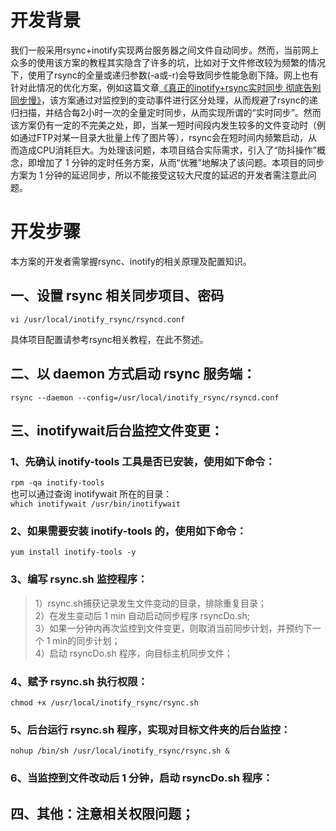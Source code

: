 # 开发背景
我们一般采用rsync+inotify实现两台服务器之间文件自动同步。然而，当前网上众多的使用该方案的教程其实隐含了许多的坑，比如对于文件修改较为频繁的情况下，使用了rsync的全量或递归参数(-a或-r)会导致同步性能急剧下降。网上也有针对此情况的优化方案，例如这篇文章[《真正的inotify+rsync实时同步 彻底告别同步慢》](http://www.ttlsa.com/web/let-infotify-rsync-fast/)，该方案通过对监控到的变动事件进行区分处理，从而规避了rsync的递归扫描，并结合每2小时一次的全量定时同步，从而实现所谓的“实时同步”。然而该方案仍有一定的不完美之处，即，当某一短时间段内发生较多的文件变动时（例如通过FTP对某一目录大批量上传了图片等），rsync会在短时间内频繁启动，从而造成CPU消耗巨大。为处理该问题，本项目结合实际需求，引入了“防抖操作”概念，即增加了 1 分钟的定时任务方案，从而“优雅”地解决了该问题。本项目的同步方案为 1 分钟的延迟同步，所以不能接受这较大尺度的延迟的开发者需注意此问题。
# 开发步骤
本方案的开发者需掌握rsync、inotify的相关原理及配置知识。
## 一、设置 rsync 相关同步项目、密码
```
vi /usr/local/inotify_rsync/rsyncd.conf
```  
具体项目配置请参考rsync相关教程，在此不赘述。
## 二、以 daemon 方式启动 rsync 服务端：
```
rsync --daemon --config=/usr/local/inotify_rsync/rsyncd.conf
```
## 三、inotifywait后台监控文件变更：
### 1、先确认 inotify-tools 工具是否已安装，使用如下命令：
```rpm -qa inotify-tools```  
也可以通过查询 inotifywait 所在的目录：  
```which inotifywait /usr/bin/inotifywait```
### 2、如果需要安装 inotify-tools 的，使用如下命令：
```yum install inotify-tools -y```
### 3、编写 rsync.sh 监控程序：
> 1）rsync.sh捕获记录发生文件变动的目录，排除重复目录；  
> 2）在发生变动后 1 min 自动启动同步程序 rsyncDo.sh;  
> 3）如果一分钟内再次监控到文件变更，则取消当前同步计划，并预约下一个 1 min的同步计划；  
> 4）启动 rsyncDo.sh 程序，向目标主机同步文件；
### 4、赋予 rsync.sh 执行权限：
```chmod +x /usr/local/inotify_rsync/rsync.sh```
### 5、后台运行 rsync.sh 程序，实现对目标文件夹的后台监控：
```nohup /bin/sh /usr/local/inotify_rsync/rsync.sh &```
### 6、当监控到文件改动后 1 分钟，启动 rsyncDo.sh 程序：
  
## 四、其他：注意相关权限问题；  
